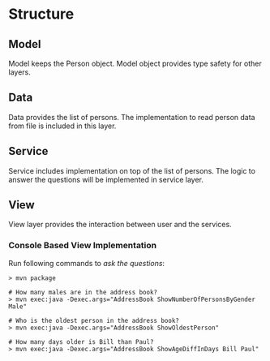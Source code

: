 # Structure

## Model
Model keeps the Person object. Model object provides type safety for other layers.

## Data
Data provides the list of persons. The implementation to read person data from file is included in this layer.

## Service
Service includes implementation on top of the list of persons. The logic to answer the questions will be implemented in service layer.

## View
View layer provides the interaction between user and the services.

### Console Based View Implementation
Run following commands to *ask the questions*:
```
> mvn package

# How many males are in the address book?
> mvn exec:java -Dexec.args="AddressBook ShowNumberOfPersonsByGender Male"

# Who is the oldest person in the address book?
> mvn exec:java -Dexec.args="AddressBook ShowOldestPerson"

# How many days older is Bill than Paul?
> mvn exec:java -Dexec.args="AddressBook ShowAgeDiffInDays Bill Paul"
```